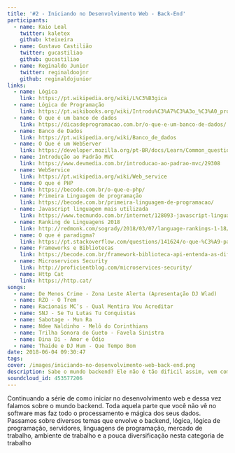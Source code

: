 ```yaml
---
title: '#2 - Iniciando no Desenvolvimento Web - Back-End'
participants:
  - name: Kaio Leal
    twitter: kaletex
    github: kteixeira
  - name: Gustavo Castilião
    twitter: gucastiliao
    github: gucastiliao
  - name: Reginaldo Junior
    twitter: reginaldoojnr
    github: reginaldojunior
links:
  - name: Lógica
    link: https://pt.wikipedia.org/wiki/L%C3%B3gica
  - name: Lógica de Programação
    link: https://pt.wikibooks.org/wiki/Introdu%C3%A7%C3%A3o_%C3%A0_programa%C3%A7%C3%A3o/Defini%C3%A7%C3%B5es_sobre_L%C3%B3gica_de_Programa%C3%A7%C3%A3o
  - name: O que é um banco de dados
    link: https://dicasdeprogramacao.com.br/o-que-e-um-banco-de-dados/
  - name: Banco de Dados
    link: https://pt.wikipedia.org/wiki/Banco_de_dados
  - name: O Que é um WebServer
    link: https://developer.mozilla.org/pt-BR/docs/Learn/Common_questions/o_que_e_um_web_server
  - name: Introdução ao Padrão MVC
    link: https://www.devmedia.com.br/introducao-ao-padrao-mvc/29308
  - name: WebService
    link: https://pt.wikipedia.org/wiki/Web_service
  - name: O que é PHP
    link: https://becode.com.br/o-que-e-php/
  - name: Primeira Linguagem de programação
    link: https://becode.com.br/primeira-linguagem-de-programacao/
  - name: Javascript linguagem mais utilizada
    link: https://www.tecmundo.com.br/internet/128093-javascript-linguagem-mais-usada-janeiro-2018-aponta-analise.htm
  - name: Ranking de Linguagens 2018
    link: http://redmonk.com/sogrady/2018/03/07/language-rankings-1-18/
  - name: O que é paradigma?
    link: https://pt.stackoverflow.com/questions/141624/o-que-%C3%A9-paradigma
  - name: Frameworks e Bibliotecas
    link: https://becode.com.br/framework-biblioteca-api-entenda-as-diferencas/
  - name: Microservices Security
    link: http://proficientblog.com/microservices-security/
  - name: Http Cat
    link: https://http.cat/
songs:
  - name: De Menos Crime - Zona Leste Alerta (Apresentação DJ Wlad)
  - name: RZO - O Trem
  - name: Racionais MC’s - Qual Mentira Vou Acreditar
  - name: SNJ - Se Tu Lutas Tu Conquistas
  - name: Sabotage - Mun Ra
  - name: Ndee Naldinho - Melô do Corinthians
  - name: Trilha Sonora do Gueto - Favela Sinistra
  - name: Dina Di - Amor e Ódio
  - name: Thaide e DJ Hum - Que Tempo Bom
date: 2018-06-04 09:30:47
tags: 
cover: /images/iniciando-no-desenvolvimento-web-back-end.png
description: Sabe o mundo backend? Ele não é tão dificil assim, vem com a gente e descubra como dar os primeiros passos nesta área de desenvolvimento.
soundcloud_id: 453577206
---
```


Continuando a série de como iniciar no desenvolvimento web e dessa vez falamos sobre o mundo backend. Toda aquela parte que você não vê no software mas faz todo o processamento e mágica dos seus dados. Passamos sobre diversos temas que envolve o backend, lógica, lógica de programação, servidores, linguagens de programação, mercado de trabalho, ambiente de trabalho e a pouca diversificação nesta categoria de trabalho

